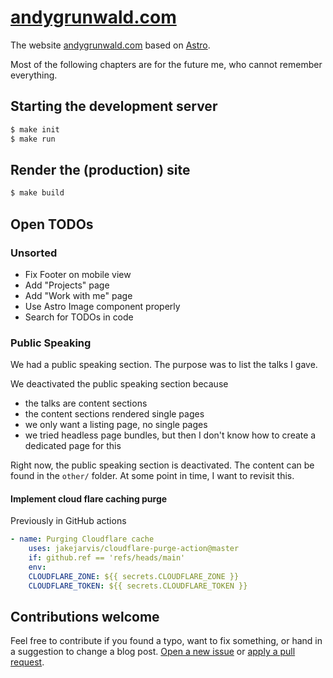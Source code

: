 # [andygrunwald.com](https://andygrunwald.com/)

The website [andygrunwald.com](https://andygrunwald.com) based on [Astro](https://astro.build/).

Most of the following chapters are for the future me, who cannot remember everything.

## Starting the development server

```sh
$ make init
$ make run
```

## Render the (production) site

```sh
$ make build
```

## Open TODOs

### Unsorted

- Fix Footer on mobile view
- Add "Projects" page
- Add "Work with me" page
- Use Astro Image component properly
- Search for TODOs in code

### Public Speaking

We had a public speaking section.
The purpose was to list the talks I gave.

We deactivated the public speaking section because
- the talks are content sections
- the content sections rendered single pages
- we only want a listing page, no single pages
- we tried headless page bundles, but then I don't know how to create a dedicated page for this

Right now, the public speaking section is deactivated.
The content can be found in the `other/` folder.
At some point in time, I want to revisit this.

#### Implement cloud flare caching purge

Previously in GitHub actions

```yaml
- name: Purging Cloudflare cache
    uses: jakejarvis/cloudflare-purge-action@master
    if: github.ref == 'refs/heads/main'
    env:
    CLOUDFLARE_ZONE: ${{ secrets.CLOUDFLARE_ZONE }}
    CLOUDFLARE_TOKEN: ${{ secrets.CLOUDFLARE_TOKEN }}
```

## Contributions welcome

Feel free to contribute if you found a typo, want to fix something, or hand in a suggestion to change a blog post.
[Open a new issue](https://github.com/andygrunwald/andygrunwald.com/issues/new) or [apply a pull request](https://github.com/andygrunwald/andygrunwald.com/compare).